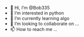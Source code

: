 - 👋 Hi, I’m @Bob335
- 👀 I’m interested in python
- 🌱 I’m currently learning algo
- 💞️ I’m looking to collaborate on ...
- 📫 How to reach me ...

<!---
Bob335/Bob335 is a ✨ special ✨ repository because its `README.md` (this file) appears on your GitHub profile.
You can click the Preview link to take a look at your changes.
--->
